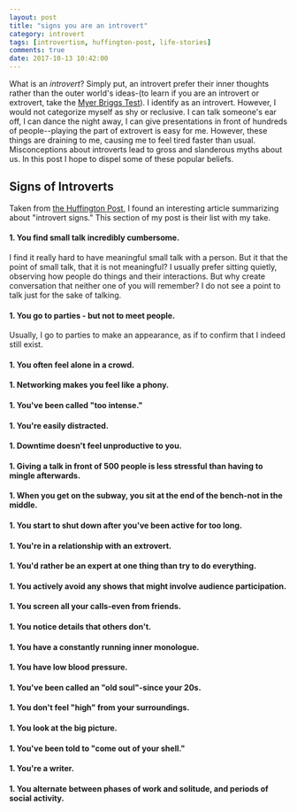 ```yaml
---
layout: post
title: "signs you are an introvert"
category: introvert
tags: [introvertism, huffington-post, life-stories]
comments: true
date: 2017-10-13 10:42:00
---
```

What is an _introvert_? Simply put, an introvert prefer their inner thoughts rather than the outer world's ideas-(to learn if you are an introvert or extrovert, take the [Myer Briggs Test](https://www.16personalities.com/)). I identify as an introvert. However, I would not categorize myself as shy or reclusive. I can talk someone's ear off, I can dance the night away, I can give presentations in front of hundreds of people--playing the part of extrovert is easy for me. However, these things are draining to me, causing me to feel tired faster than usual. Misconceptions about introverts lead to gross and slanderous myths about us. In this post I hope to dispel some of these popular beliefs.

## Signs of Introverts
Taken from [the Huffington Post](https://www.huffingtonpost.com/entry/stories-introverts-will-understand_us_56fc1ed3e4b083f5c606759e), I found an interesting article summarizing about "introvert signs." This section of my post is their list with my take.

#### 1. You find small talk incredibly cumbersome.
I find it really hard to have meaningful small talk with a person. But it that the point of small talk, that it is not meaningful? I usually prefer sitting quietly, observing how people do things and their interactions. But why create conversation that neither one of you will remember? I do not see a point to talk just for the sake of talking.

#### 1. You go to parties - but not to meet people.
Usually, I go to parties to make an appearance, as if to confirm that I indeed still exist.

#### 1. You often feel alone in a crowd.
#### 1. Networking makes you feel like a phony.
#### 1. You've been called "too intense."
#### 1. You're easily distracted.
#### 1. Downtime doesn't feel unproductive to you.
#### 1. Giving a talk in front of 500 people is less stressful than having to mingle afterwards.
#### 1. When you get on the subway, you sit at the end of the bench-not in the middle.
#### 1. You start to shut down after you've been active for too long.
#### 1. You're in a relationship with an extrovert.
#### 1. You'd rather be an expert at one thing than try to do everything.
#### 1. You actively avoid any shows that might involve audience participation.
#### 1. You screen all your calls-even from friends.
#### 1. You notice details that others don't.
#### 1. You have a constantly running inner monologue.
#### 1. You have low blood pressure.
#### 1. You've been called an "old soul"-since your 20s.
#### 1. You don't feel "high" from your surroundings.
#### 1. You look at the big picture.
#### 1. You've been told to "come out of your shell."
#### 1. You're a writer.
#### 1. You alternate between phases of work and solitude, and periods of social activity.
